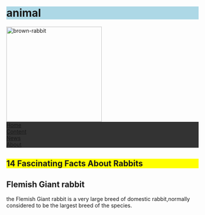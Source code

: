 <html>
<head>
<style>
ul {
 list-style-type: none;
 margin: 0;
 padding: 0;
 overflow: hidden;
 background-color: #333333;
}

li {
 float: left;
}

li a {
 display: block;
 color: white;
 text-align: center;
 padding: 16px;
 text-decoration: none;
}

li a:hover:not(.active) {
 background-color: #111;
}

.a {
 background-color: #4CAF50;
}

.rabbit {
 background-color: none;
 color: black;
 border: none;
 margin: 20px;
 padding: 20px:
}
</style>
</head>
<body>
<h1 style="background-color:lightblue">animal</h1>
<img src="c:\Users\rajendhar\Pictures\Camera Roll\brown-rabbit.Jpg" alt="brown-rabbit" width="250" hieght="400">

<ul>
<li><a class="active" href="#home">Home</a></li>
<li><a class="active" href="#content">Content</a></li>
<li><a class="active" href="#news">News</a></li>
<li><a class="active" href="#about">About</a></li>
</ul>

<h2 style="background-color:yellow"><strong>14 Fascinating Facts About Rabbits</strong></h2>

<div class="rabbit">
<h2>Flemish Giant rabbit</h2>
<p>the Flemish Giant rabbit is a very large breed of domestic rabbit,normally considered to be the largest breed of the species.</p>
</div>

</body>
</html>
